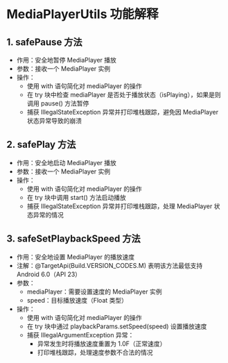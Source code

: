 # MediaPlayerUtils 功能解释

## 1. safePause 方法
- 作用：安全地暂停 MediaPlayer 播放
- 参数：接收一个 MediaPlayer 实例
- 操作：
  - 使用 with 语句简化对 mediaPlayer 的操作
  - 在 try 块中检查 mediaPlayer 是否处于播放状态（isPlaying），如果是则调用 pause() 方法暂停
  - 捕获 IllegalStateException 异常并打印堆栈跟踪，避免因 MediaPlayer 状态异常导致的崩溃

## 2. safePlay 方法
- 作用：安全地启动 MediaPlayer 播放
- 参数：接收一个 MediaPlayer 实例
- 操作：
  - 使用 with 语句简化对 mediaPlayer 的操作
  - 在 try 块中调用 start() 方法启动播放
  - 捕获 IllegalStateException 异常并打印堆栈跟踪，处理 MediaPlayer 状态异常的情况

## 3. safeSetPlaybackSpeed 方法
- 作用：安全地设置 MediaPlayer 的播放速度
- 注解：@TargetApi(Build.VERSION_CODES.M) 表明该方法最低支持 Android 6.0（API 23）
- 参数：
  - mediaPlayer：需要设置速度的 MediaPlayer 实例
  - speed：目标播放速度（Float 类型）
- 操作：
  - 使用 with 语句简化对 mediaPlayer 的操作
  - 在 try 块中通过 playbackParams.setSpeed(speed) 设置播放速度
  - 捕获 IllegalArgumentException 异常：
    - 异常发生时将播放速度重置为 1.0F（正常速度）
    - 打印堆栈跟踪，处理速度参数不合法的情况
